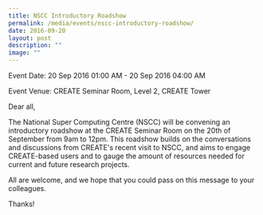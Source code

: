 ```yaml
---
title: NSCC Introductory Roadshow
permalink: /media/events/nscc-introductory-roadshow/
date: 2016-09-20
layout: post
description: ""
image: ""
---
```


Event Date: 20 Sep 2016 01:00 AM - 20 Sep 2016 04:00 AM

Event Venue: CREATE Seminar Room, Level 2, CREATE Tower

Dear all,

The National Super Computing Centre (NSCC) will be convening an introductory roadshow at the CREATE Seminar Room on the 20th of September from 9am to 12pm. This roadshow builds on the conversations and discussions from CREATE's recent visit to NSCC, and aims to engage CREATE-based users and to gauge the amount of resources needed for current and future research projects.

All are welcome, and we hope that you could pass on this message to your colleagues.

  
Thanks!